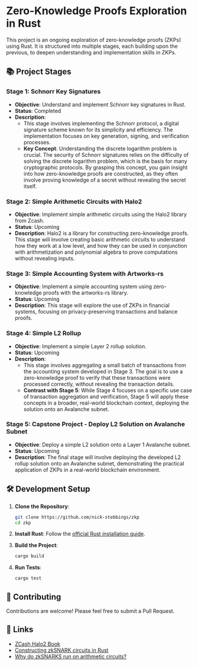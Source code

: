 # Zero-Knowledge Proofs Exploration in Rust

This project is an ongoing exploration of zero-knowledge proofs (ZKPs) using Rust. It is structured into multiple stages, each building upon the previous, to deepen understanding and implementation skills in ZKPs.

## 📚 Project Stages

### Stage 1: Schnorr Key Signatures

- **Objective**: Understand and implement Schnorr key signatures in Rust.
- **Status**: Completed
- **Description**: 
  - This stage involves implementing the Schnorr protocol, a digital signature scheme known for its simplicity and efficiency. The implementation focuses on key generation, signing, and verification processes.
  - **Key Concept**: Understanding the discrete logarithm problem is crucial. The security of Schnorr signatures relies on the difficulty of solving the discrete logarithm problem, which is the basis for many cryptographic protocols. By grasping this concept, you gain insight into how zero-knowledge proofs are constructed, as they often involve proving knowledge of a secret without revealing the secret itself.

### Stage 2: Simple Arithmetic Circuits with Halo2

- **Objective**: Implement simple arithmetic circuits using the Halo2 library from Zcash.
- **Status**: Upcoming
- **Description**: Halo2 is a library for constructing zero-knowledge proofs. This stage will involve creating basic arithmetic circuits to understand how they work at a low level, and how they can be used in conjunction with arithmetization and polynomial algebra to prove computations without revealing inputs.

### Stage 3: Simple Accounting System with Artworks-rs

- **Objective**: Implement a simple accounting system using zero-knowledge proofs with the artworks-rs library.
- **Status**: Upcoming
- **Description**: This stage will explore the use of ZKPs in financial systems, focusing on privacy-preserving transactions and balance proofs.

### Stage 4: Simple L2 Rollup

- **Objective**: Implement a simple Layer 2 rollup solution.
- **Status**: Upcoming
- **Description**: 
  - This stage involves aggregating a small batch of transactions from the accounting system developed in Stage 3. The goal is to use a zero-knowledge proof to verify that these transactions were processed correctly, without revealing the transaction details.
  - **Contrast with Stage 5**: While Stage 4 focuses on a specific use case of transaction aggregation and verification, Stage 5 will apply these concepts in a broader, real-world blockchain context, deploying the solution onto an Avalanche subnet.

### Stage 5: Capstone Project - Deploy L2 Solution on Avalanche Subnet

- **Objective**: Deploy a simple L2 solution onto a Layer 1 Avalanche subnet.
- **Status**: Upcoming
- **Description**: The final stage will involve deploying the developed L2 rollup solution onto an Avalanche subnet, demonstrating the practical application of ZKPs in a real-world blockchain environment.

## 🛠️ Development Setup

1. **Clone the Repository**:
   ```bash
   git clone https://github.com/nick-stebbings/zkp
   cd zkp
   ```

2. **Install Rust**: Follow the [official Rust installation guide](https://www.rust-lang.org/tools/install).

3. **Build the Project**:
   ```bash
   cargo build
   ```

4. **Run Tests**:
   ```bash
   cargo test
   ```

## 🤝 Contributing

Contributions are welcome! Please feel free to submit a Pull Request.

## 🔗 Links

- [ZCash Halo2 Book]([https://github.com/nick-stebbings/zkp](https://zcash.github.io/halo2/index.html))
- [Constructing zkSNARK circuits in Rust](https://jtriley.substack.com/p/constructing-zk-snark-circuits)
- [Why do zkSNARKS run on arithmetic circuits?](https://crypto.stackexchange.com/questions/112545/why-do-snarks-operate-on-arithmetic-circuits)
